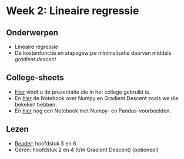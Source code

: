 # Week 2: Lineaire regressie

## Onderwerpen

* Lineaire regressie
* De kostenfunctie en stapsgewijze minimalisatie daarvan middels _gradient descent_

## College-sheets

* [Hier](../lectures/wk2/ML_wk2_Lineaire_regressie.pptx) vindt u de presentatie die in het college gebruikt is.
* En [hier](../lectures/wk2/livecoding/Gradient_Descent.ipynb) de Notebook over Numpy en Gradient Descent zoals we die bekeken hebben. <!--NB: deze kan beter naar week 3-->
* En [hier](../lectures/wk2/livecoding/NumPy.ipynb) nog een Notebook met Numpy- en Pandas-voorbeelden.

## Lezen

* [Reader](../files/Reader%20Machine%20Learning%202.1%20CC%20BY-NC-SA%204.0.pdf): hoofdstuk 5 en 6
* Géron: hoofdstuk 2 en 4 (t/m Gradient Descent) (optioneel)
